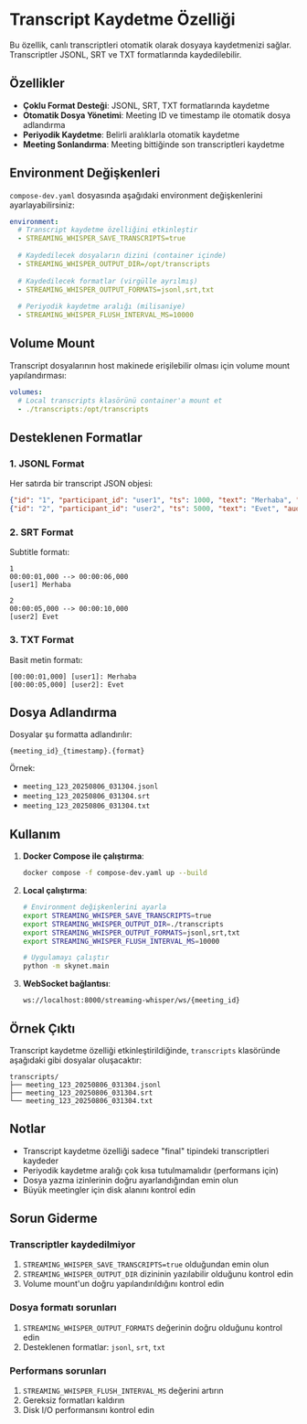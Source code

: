 # Transcript Kaydetme Özelliği

Bu özellik, canlı transcriptleri otomatik olarak dosyaya kaydetmenizi sağlar. Transcriptler JSONL, SRT ve TXT formatlarında kaydedilebilir.

## Özellikler

- **Çoklu Format Desteği**: JSONL, SRT, TXT formatlarında kaydetme
- **Otomatik Dosya Yönetimi**: Meeting ID ve timestamp ile otomatik dosya adlandırma
- **Periyodik Kaydetme**: Belirli aralıklarla otomatik kaydetme
- **Meeting Sonlandırma**: Meeting bittiğinde son transcriptleri kaydetme

## Environment Değişkenleri

`compose-dev.yaml` dosyasında aşağıdaki environment değişkenlerini ayarlayabilirsiniz:

```yaml
environment:
  # Transcript kaydetme özelliğini etkinleştir
  - STREAMING_WHISPER_SAVE_TRANSCRIPTS=true
  
  # Kaydedilecek dosyaların dizini (container içinde)
  - STREAMING_WHISPER_OUTPUT_DIR=/opt/transcripts
  
  # Kaydedilecek formatlar (virgülle ayrılmış)
  - STREAMING_WHISPER_OUTPUT_FORMATS=jsonl,srt,txt
  
  # Periyodik kaydetme aralığı (milisaniye)
  - STREAMING_WHISPER_FLUSH_INTERVAL_MS=10000
```

## Volume Mount

Transcript dosyalarının host makinede erişilebilir olması için volume mount yapılandırması:

```yaml
volumes:
  # Local transcripts klasörünü container'a mount et
  - ./transcripts:/opt/transcripts
```

## Desteklenen Formatlar

### 1. JSONL Format
Her satırda bir transcript JSON objesi:
```json
{"id": "1", "participant_id": "user1", "ts": 1000, "text": "Merhaba", "audio": "", "type": "final", "variance": 0.95}
{"id": "2", "participant_id": "user2", "ts": 5000, "text": "Evet", "audio": "", "type": "final", "variance": 0.88}
```

### 2. SRT Format
Subtitle formatı:
```
1
00:00:01,000 --> 00:00:06,000
[user1] Merhaba

2
00:00:05,000 --> 00:00:10,000
[user2] Evet
```

### 3. TXT Format
Basit metin formatı:
```
[00:00:01,000] [user1]: Merhaba
[00:00:05,000] [user2]: Evet
```

## Dosya Adlandırma

Dosyalar şu formatta adlandırılır:
```
{meeting_id}_{timestamp}.{format}
```

Örnek:
- `meeting_123_20250806_031304.jsonl`
- `meeting_123_20250806_031304.srt`
- `meeting_123_20250806_031304.txt`

## Kullanım

1. **Docker Compose ile çalıştırma**:
   ```bash
   docker compose -f compose-dev.yaml up --build
   ```

2. **Local çalıştırma**:
   ```bash
   # Environment değişkenlerini ayarla
   export STREAMING_WHISPER_SAVE_TRANSCRIPTS=true
   export STREAMING_WHISPER_OUTPUT_DIR=./transcripts
   export STREAMING_WHISPER_OUTPUT_FORMATS=jsonl,srt,txt
   export STREAMING_WHISPER_FLUSH_INTERVAL_MS=10000
   
   # Uygulamayı çalıştır
   python -m skynet.main
   ```

3. **WebSocket bağlantısı**:
   ```
   ws://localhost:8000/streaming-whisper/ws/{meeting_id}
   ```

## Örnek Çıktı

Transcript kaydetme özelliği etkinleştirildiğinde, `transcripts` klasöründe aşağıdaki gibi dosyalar oluşacaktır:

```
transcripts/
├── meeting_123_20250806_031304.jsonl
├── meeting_123_20250806_031304.srt
└── meeting_123_20250806_031304.txt
```

## Notlar

- Transcript kaydetme özelliği sadece "final" tipindeki transcriptleri kaydeder
- Periyodik kaydetme aralığı çok kısa tutulmamalıdır (performans için)
- Dosya yazma izinlerinin doğru ayarlandığından emin olun
- Büyük meetingler için disk alanını kontrol edin

## Sorun Giderme

### Transcriptler kaydedilmiyor
1. `STREAMING_WHISPER_SAVE_TRANSCRIPTS=true` olduğundan emin olun
2. `STREAMING_WHISPER_OUTPUT_DIR` dizininin yazılabilir olduğunu kontrol edin
3. Volume mount'un doğru yapılandırıldığını kontrol edin

### Dosya formatı sorunları
1. `STREAMING_WHISPER_OUTPUT_FORMATS` değerinin doğru olduğunu kontrol edin
2. Desteklenen formatlar: `jsonl`, `srt`, `txt`

### Performans sorunları
1. `STREAMING_WHISPER_FLUSH_INTERVAL_MS` değerini artırın
2. Gereksiz formatları kaldırın
3. Disk I/O performansını kontrol edin 